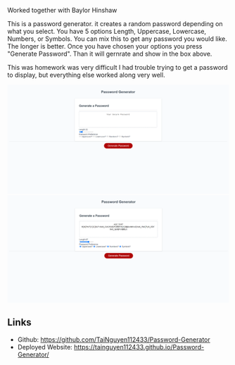 Worked together with Baylor Hinshaw

This is a password generator. it creates a random password depending on what you select. You have 5 options Length, Uppercase, Lowercase, Numbers, or Symbols. You can mix this to get any password you would like. The longer is better. Once you have chosen your options you press "Generate Password". Than it will gernrate and show in the box above.

This was homework was very difficult I had trouble trying to get a password to display, but everything else worked along very well.

![Screenshot](https://github.com/TaiNguyen112433/Password-Generator/blob/main/assests/image/h1.PNG)
![Screenshot](https://github.com/TaiNguyen112433/Password-Generator/blob/main/assests/image/h2.PNG)

## Links
- Github: https://github.com/TaiNguyen112433/Password-Generator
- Deployed Website: https://tainguyen112433.github.io/Password-Generator/
